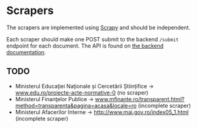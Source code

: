 Scrapers
========

The scrapers are implemented using [Scrapy](https://scrapy.org/) and should be independent.

Each scraper should make one POST submit to the backend `/submit` endpoint for each document.
The API is found on [the backend documentation](https://github.com/jshacks/challenge-legi/blob/master/docs/backend/Readme.md).

## TODO
- Ministerul Educaţiei Naţionale și Cercetării Științifice -> www.edu.ro/proiecte-acte-normative-0 (no scraper)
- Ministerul Finanţelor Publice -> www.mfinante.ro/transparent.html?method=transparenta&pagina=acasa&locale=ro (incomplete scraper)
- Ministerul Afacerilor Interne -> http://www.mai.gov.ro/index05_1.html (incomplete scraper)

